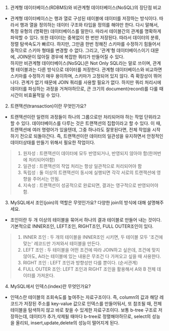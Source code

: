 1. 관계형 데이터베이스(RDBMS)와 비관계형 데이터베이스(NoSQL)의 장단점 비교

- 관계형 데이터베이스는 행과 열로 구성된 테이블에 데이터를 저장하는 방식이다. 따라서 행과 열을 정의하는 데이터 구조와 타입을 정의를 해야만 한다. 다시 말해서, 특정 유형의 (명확한) 데이터베이스를 말한다. 따라서 테이블간의 관계를 명확하게 파악할 수 있다. 또한 데이터는 중복없이 한 번만 저장된다. 따라서 데이터의 분류,정렬 탐색속도가 빠르다. 하지만, 그만큼 한번 정해진 스키마를 수정하기 힘들어서 동적으로 스키마 형태를 변경할 수 없다. 그리고, '관계'형 데이터베이스이기 대문에, JOIN문이 많아질 경우에 복잡한 쿼리가 만들어질 수 있다.<br/>
하지만 비관계형 데이터베이스(NoSQL)은 Not Only SQL라는 말로 쓰이며, 관계형 테이블과는 다른 방식으로 데이터를 저장한다. 관계형 데이터베이스와 비교하면 스키마를 수정하기 매우 용이하며, 스키마가 고정되어 있지 않다. 즉 확장성이 뛰어나다. 관계가 없기 때문에 JOIN 쿼리를 사용할 필요가 없다. 하지만 쿼리 처리시에 데이터를 파싱하는 과정을 거쳐야하므로, 큰 크기의 document(record)를 다룰 때 시간이 비효율적일 수 있다.

2. 트랜잭션(transaction)이란 무엇인가요?

- 트랜잭션이란 일련의 과정들이 하나의 그룹으로만 처리되어야 하는 작업 단위라고 할 수 있다.
데이터베이스를 다루는 것은 트랜잭션의 집합이라고 할 수 있다. 이 때, 트랜잭션에 여러 명령어가 있을텐데, 그중 하나라도 잘못된다면, 전체 작업을 시작하기 전으로 되돌아간다. 즉, 트랜잭션이란 데이터의 일관성을 유지하면서 안정적인 데이터상태를 만들기 위해서 필요한 작업이다. 
> 1. 원자성 : 트랜잭션이 데이터에 모두 반영되거나, 반영되지 않아야 함(한꺼번에 처리되어야함)
> 2. 일관성 : 트랜잭션의 작업 처리는 항상 일관적으로 처리되어야 함
> 3. 독립성 : 둘 이상의 트랜잭션이 동시에 실행되면 각각 서로의 트랜잭션에 영향을 주어서는 안됨.
> 4. 지속성 : 트랜잭션이 성공적으로 완료되면, 결과는 영구적으로 반영되어야 함.

3. MySQL에서 조인(join)의 역할은 무엇인가요? 다양한 join의 방식에 대해 설명해주세요.

- 조인이란 두 개 이상의 테이블을 묶어서 하나의 결과 테이블로 만들어 내는 것이다.
기본적으로 INNER조인, LEFT조인, RIGHT조인, FULL OUTER조인이 있다.
> 1. INNER 조인 : 두 개의 테이블을 INNER조인 시키면, 두 테이블 모두 '조건에 맞는' 레코드만 가져와서 테이블을 만든다.
> 2. LEFT 조인 : 두 테이블을 어떤 조건에 따라 JOIN하고 싶은데, 조건에 맞지 않아도, A라는 테이블에 있는 내용은 무조건 다 가져오고 싶을 때 사용한다.
> 3. RIGHT 조인 : LEFT 조인과 방향성만 다를 뿐이다. (순서관계)
> 4. FULL OUTER 조인: LEFT 조인과 RIGHT 조인을 활용해서 A와 B 전체 데이터를 가져온다.


4. MySQL에서 인덱스(index)란 무엇인가요?

- 인덱스란 테이블의 조회속도를 높여주는 자료구조이다.
즉, column의 값과 해당 레코드가 저장된 주소를 key-value 값으로 인덱스를 만들어둬서, 또 참조될 때, 전체 테이블을 탐색하지 않고 바로 찾을 수 있게한 자료구조이다.
보통 b-tree 구조로 저장하는데, 데이터가 추가,삭제될 때마다 b-tree로 정렬해야하므로, select의 성능을 올리되, insert,update,delete의 성능이 떨어지게 된다.
